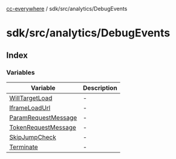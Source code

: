 [cc-everywhere](../../../../index.md) / sdk/src/analytics/DebugEvents

# sdk/src/analytics/DebugEvents

## Index

### Variables

| Variable | Description |
| ------ | ------ |
| [WillTargetLoad](variables/WillTargetLoad.md) | - |
| [IframeLoadUrl](variables/IframeLoadUrl.md) | - |
| [ParamRequestMessage](variables/ParamRequestMessage.md) | - |
| [TokenRequestMessage](variables/TokenRequestMessage.md) | - |
| [SkipJumpCheck](variables/SkipJumpCheck.md) | - |
| [Terminate](variables/Terminate.md) | - |
